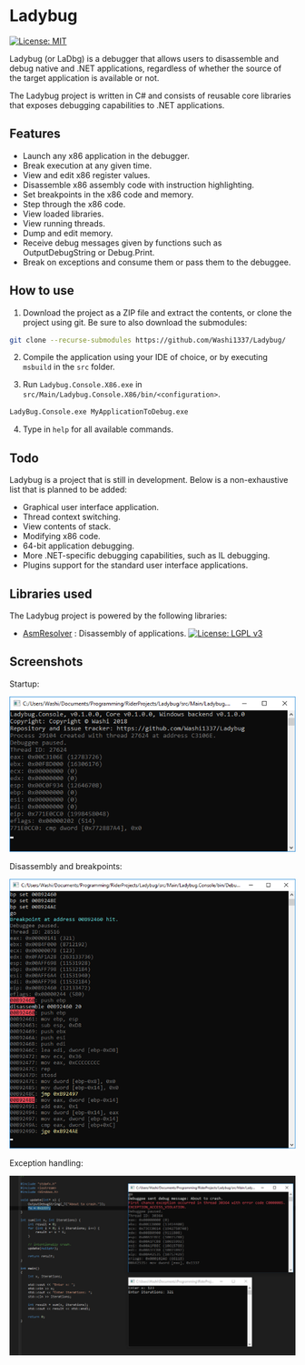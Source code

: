 # Ladybug

[![License: MIT](https://img.shields.io/badge/License-MIT-yellow.svg)](https://opensource.org/licenses/MIT)

Ladybug (or LaDbg) is a debugger that allows users to disassemble and debug native and .NET applications, regardless of whether the source of the target application is available or not.

The Ladybug project is written in C# and consists of reusable core libraries that exposes debugging capabilities to .NET applications.

## Features

- Launch any x86 application in the debugger.
- Break execution at any given time.
- View and edit x86 register values.
- Disassemble x86 assembly code with instruction highlighting.
- Set breakpoints in the x86 code and memory.
- Step through the x86 code.
- View loaded libraries.
- View running threads.
- Dump and edit memory.
- Receive debug messages given by functions such as OutputDebugString or Debug.Print.
- Break on exceptions and consume them or pass them to the debuggee.

## How to use

1. Download the project as a ZIP file and extract the contents, or clone the project using git. Be sure to also download the submodules:

```bash
git clone --recurse-submodules https://github.com/Washi1337/Ladybug/ 
```

2. Compile the application using your IDE of choice, or by executing `msbuild` in the `src` folder.

3. Run `Ladybug.Console.X86.exe` in `src/Main/Ladybug.Console.X86/bin/<configuration>`.

```bash
LadyBug.Console.exe MyApplicationToDebug.exe
```

4. Type in `help` for all available commands.

## Todo

Ladybug is a project that is still in development. Below is a non-exhaustive list that is planned to be added:

- Graphical user interface application.
- Thread context switching.
- View contents of stack.
- Modifying x86 code.
- 64-bit application debugging.
- More .NET-specific debugging capabilities, such as IL debugging.
- Plugins support for the standard user interface applications.

## Libraries used

The Ladybug project is powered by the following libraries:

- [AsmResolver](https://github.com/Washi1337/AsmResolver) : Disassembly of applications. [![License: LGPL v3](https://img.shields.io/badge/License-LGPL%20v3-blue.svg)](https://www.gnu.org/licenses/lgpl-3.0)

## Screenshots

Startup:

[![Startup](doc/startup.png)](doc/startup.png)

Disassembly and breakpoints:

[![Breakpoints](doc/breakpoints.png)](doc/breakpoints.png)

Exception handling:

[![Exception handling](doc/exceptions.png)](doc/exceptions.png)
